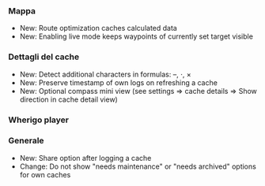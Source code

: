
### Mappa
- New: Route optimization caches calculated data
- New: Enabling live mode keeps waypoints of currently set target visible

### Dettagli del cache
- New: Detect additional characters in formulas: –, ⋅, ×
- New: Preserve timestamp of own logs on refreshing a cache
- New: Optional compass mini view (see settings => cache details => Show direction in cache detail view)

### Wherigo player

### Generale
- New: Share option after logging a cache
- Change: Do not show "needs maintenance" or "needs archived" options for own caches

